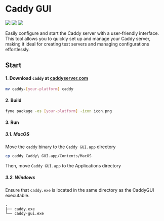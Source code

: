 # Caddy GUI

![](https://img.shields.io/badge/Golang-1.22-blue)
![](https://img.shields.io/badge/Fyne-v2-blue)
![](https://img.shields.io/badge/PRs-welcome-green)

Easily configure and start the Caddy server with a user-friendly interface. This tool allows you to quickly set up and manage your Caddy server, making it ideal for creating test servers and managing configurations effortlessly.

## Start

#### 1. Download `caddy` at [caddyserver.com](https://caddyserver.com/download)

```bash
mv caddy-[your-platform] caddy
```

#### 2. Build

```bash
fyne package -os [your-platform] -icon icon.png
```

#### 3. Run

##### 3.1. MacOS

Move the `caddy` binary to the `Caddy GUI.app` directory

```bash
cp caddy Caddy\ GUI.app/Contents/MacOS
```

Then, move `Caddy GUI.app` to the Applications directory

##### 3.2. Windows

Ensure that `caddy.exe` is located in the same directory as the CaddyGUI executable.

```
.
├── caddy.exe
└── caddy-gui.exe
```